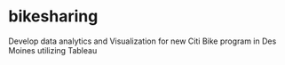 # bikesharing
Develop data analytics and Visualization for new Citi Bike program in Des Moines utilizing Tableau
